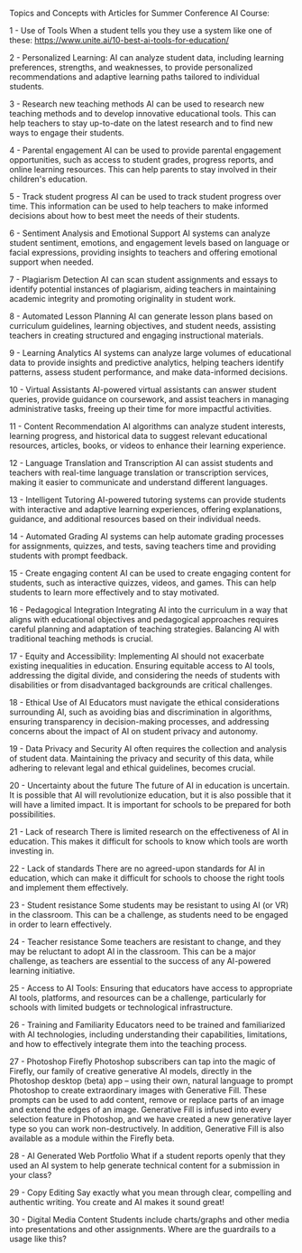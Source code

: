 Topics and Concepts with Articles for Summer Conference AI Course:

1 - Use of Tools
When a student tells you they use a system like one of these: https://www.unite.ai/10-best-ai-tools-for-education/

2 - Personalized Learning: AI can analyze student data, including learning preferences, strengths, and weaknesses, to provide personalized recommendations and adaptive learning paths tailored to individual students.

3 - Research new teaching methods
AI can be used to research new teaching methods and to develop innovative educational tools. This can help teachers to stay up-to-date on the latest research and to find new ways to engage their students.

4 - Parental engagement
AI can be used to provide parental engagement opportunities, such as access to student grades, progress reports, and online learning resources. This can help parents to stay involved in their children's education.

5 - Track student progress 
AI can be used to track student progress over time. This information can be used to help teachers to make informed decisions about how to best meet the needs of their students.

6 - Sentiment Analysis and Emotional Support
AI systems can analyze student sentiment, emotions, and engagement levels based on language or facial expressions, providing insights to teachers and offering emotional support when needed.

7 - Plagiarism Detection
AI can scan student assignments and essays to identify potential instances of plagiarism, aiding teachers in maintaining academic integrity and promoting originality in student work.

8 - Automated Lesson Planning
AI can generate lesson plans based on curriculum guidelines, learning objectives, and student needs, assisting teachers in creating structured and engaging instructional materials.

9 - Learning Analytics
AI systems can analyze large volumes of educational data to provide insights and predictive analytics, helping teachers identify patterns, assess student performance, and make data-informed decisions.

10 - Virtual Assistants
AI-powered virtual assistants can answer student queries, provide guidance on coursework, and assist teachers in managing administrative tasks, freeing up their time for more impactful activities.

11 - Content Recommendation
AI algorithms can analyze student interests, learning progress, and historical data to suggest relevant educational resources, articles, books, or videos to enhance their learning experience.

12 - Language Translation and Transcription
AI can assist students and teachers with real-time language translation or transcription services, making it easier to communicate and understand different languages.

13 - Intelligent Tutoring
AI-powered tutoring systems can provide students with interactive and adaptive learning experiences, offering explanations, guidance, and additional resources based on their individual needs.

14 - Automated Grading
AI systems can help automate grading processes for assignments, quizzes, and tests, saving teachers time and providing students with prompt feedback.

15 - Create engaging content
AI can be used to create engaging content for students, such as interactive quizzes, videos, and games. This can help students to learn more effectively and to stay motivated.

16 - Pedagogical Integration
Integrating AI into the curriculum in a way that aligns with educational objectives and pedagogical approaches requires careful planning and adaptation of teaching strategies. Balancing AI with traditional teaching methods is crucial.

17 - Equity and Accessibility: Implementing AI should not exacerbate existing inequalities in education. Ensuring equitable access to AI tools, addressing the digital divide, and considering the needs of students with disabilities or from disadvantaged backgrounds are critical challenges.

18 - Ethical Use of AI 
Educators must navigate the ethical considerations surrounding AI, such as avoiding bias and discrimination in algorithms, ensuring transparency in decision-making processes, and addressing concerns about the impact of AI on student privacy and autonomy.

19 - Data Privacy and Security
AI often requires the collection and analysis of student data. Maintaining the privacy and security of this data, while adhering to relevant legal and ethical guidelines, becomes crucial.

20 - Uncertainty about the future
The future of AI in education is uncertain. It is possible that AI will revolutionize education, but it is also possible that it will have a limited impact. It is important for schools to be prepared for both possibilities.

21 - Lack of research
There is limited research on the effectiveness of AI in education. This makes it difficult for schools to know which tools are worth investing in.

22 - Lack of standards
There are no agreed-upon standards for AI in education, which can make it difficult for schools to choose the right tools and implement them effectively.

23 - Student resistance
Some students may be resistant to using AI (or VR) in the classroom. This can be a challenge, as students need to be engaged in order to learn effectively.

24 - Teacher resistance
Some teachers are resistant to change, and they may be reluctant to adopt AI in the classroom. This can be a major challenge, as teachers are essential to the success of any AI-powered learning initiative.

25 - Access to AI Tools: Ensuring that educators have access to appropriate AI tools, platforms, and resources can be a challenge, particularly for schools with limited budgets or technological infrastructure.

26 - Training and Familiarity
Educators need to be trained and familiarized with AI technologies, including understanding their capabilities, limitations, and how to effectively integrate them into the teaching process.

27 - Photoshop Firefly
Photoshop subscribers can tap into the magic of Firefly, our family of creative generative AI models, directly in the Photoshop desktop (beta) app – using their own, natural language to prompt Photoshop to create extraordinary images with Generative Fill. These prompts can be used to add content, remove or replace parts of an image and extend the edges of an image. Generative Fill is infused into every selection feature in Photoshop, and we have created a new generative layer type so you can work non-destructively. In addition, Generative Fill is also available as a module within the Firefly beta.

28 - AI Generated Web Portfolio
What if a student reports openly that they used an AI system to help generate technical content for a submission in your class?

29 - Copy Editing
Say exactly what you mean through clear, compelling and authentic writing. You create and AI makes it sound great!

30 - Digital Media Content
Students include charts/graphs and other media into presentations and other assignments. Where are the guardrails to a usage like this?
